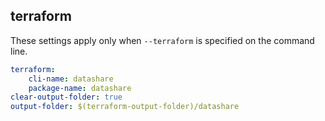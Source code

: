 
## terraform

These settings apply only when `--terraform` is specified on the command line.

``` yaml $(terraform)
terraform:
    cli-name: datashare
    package-name: datashare
clear-output-folder: true
output-folder: $(terraform-output-folder)/datashare
```
